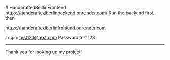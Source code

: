 #   H a n d c r a f t e d B e r l i n F r o n t e n d 
 https://handcraftedberlinbackend.onrender.com/ Run the backend first, then

 https://handcraftedberlinfrontend.onrender.com




 Login: test123@test.com
 Password:test123

----------------------------------------------------------

Thank you for looking up my project!
